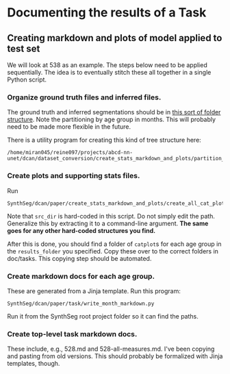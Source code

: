 Documenting the results of a Task
=================================

Creating markdown and plots of model applied to test set
--------------------------------------------------------

We will look at 538 as an example.  The steps below need to be applied sequentially.
The idea is to eventually stitch these all together in a single Python script.

### Organize ground truth files and inferred files.

The ground truth and inferred segmentations should be in 
[this sort of folder structure](./sample-dir-tree.txt).  Note the partitioning
by age group in months.  This will probably need to be made more flexible in the future.

There is a utility program for creating this kind of tree structure here:

    /home/miran045/reine097/projects/abcd-nn-unet/dcan/dataset_conversion/create_stats_markdown_and_plots/partition_by_age.py

### Create plots and supporting stats files.

Run

    SynthSeg/dcan/paper/create_stats_markdown_and_plots/create_all_cat_plots.py

Note that `src_dir` is hard-coded in this script.  Do not simply edit the path.  Generalize this by extracting it to a command-line argument.  <b>The same goes
for any other hard-coded structures you find.</b>

After this is done, you should find a folder of `catplot`s for each age group in the 
`results_folder` you specified.  Copy these over to the correct folders in doc/tasks.
This copying step should
be automated.

### Create markdown docs for each age group.

These are generated from a Jinja template.  Run this program:

    SynthSeg/dcan/paper/task/write_month_markdown.py

Run it from the SynthSeg root project folder so it can find the paths.

### Create top-level task markdown docs.

These include, e.g., 528.md and 528-all-measures.md.  I've been copying and pasting from old
versions.  This should probably be formalized with Jinja templates, though.


